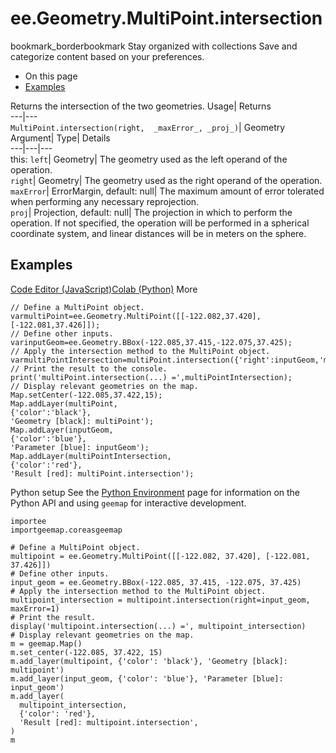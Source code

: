  
#  ee.Geometry.MultiPoint.intersection 
bookmark_borderbookmark Stay organized with collections  Save and categorize content based on your preferences. 
  * On this page
  * [Examples](https://developers.google.com/earth-engine/apidocs/ee-geometry-multipoint-intersection#examples)


Returns the intersection of the two geometries. 
Usage| Returns  
---|---  
`MultiPoint.intersection(right,  _maxError_, _proj_)`| Geometry  
Argument| Type| Details  
---|---|---  
this: `left`| Geometry| The geometry used as the left operand of the operation.  
`right`| Geometry| The geometry used as the right operand of the operation.  
`maxError`| ErrorMargin, default: null| The maximum amount of error tolerated when performing any necessary reprojection.  
`proj`| Projection, default: null| The projection in which to perform the operation. If not specified, the operation will be performed in a spherical coordinate system, and linear distances will be in meters on the sphere.  
## Examples
[Code Editor (JavaScript)](https://developers.google.com/earth-engine/apidocs/ee-geometry-multipoint-intersection#code-editor-javascript-sample)[Colab (Python)](https://developers.google.com/earth-engine/apidocs/ee-geometry-multipoint-intersection#colab-python-sample) More
```
// Define a MultiPoint object.
varmultiPoint=ee.Geometry.MultiPoint([[-122.082,37.420],[-122.081,37.426]]);
// Define other inputs.
varinputGeom=ee.Geometry.BBox(-122.085,37.415,-122.075,37.425);
// Apply the intersection method to the MultiPoint object.
varmultiPointIntersection=multiPoint.intersection({'right':inputGeom,'maxError':1});
// Print the result to the console.
print('multiPoint.intersection(...) =',multiPointIntersection);
// Display relevant geometries on the map.
Map.setCenter(-122.085,37.422,15);
Map.addLayer(multiPoint,
{'color':'black'},
'Geometry [black]: multiPoint');
Map.addLayer(inputGeom,
{'color':'blue'},
'Parameter [blue]: inputGeom');
Map.addLayer(multiPointIntersection,
{'color':'red'},
'Result [red]: multiPoint.intersection');
```
Python setup
See the [ Python Environment](https://developers.google.com/earth-engine/guides/python_install) page for information on the Python API and using `geemap` for interactive development.
```
importee
importgeemap.coreasgeemap
```
```
# Define a MultiPoint object.
multipoint = ee.Geometry.MultiPoint([[-122.082, 37.420], [-122.081, 37.426]])
# Define other inputs.
input_geom = ee.Geometry.BBox(-122.085, 37.415, -122.075, 37.425)
# Apply the intersection method to the MultiPoint object.
multipoint_intersection = multipoint.intersection(right=input_geom, maxError=1)
# Print the result.
display('multipoint.intersection(...) =', multipoint_intersection)
# Display relevant geometries on the map.
m = geemap.Map()
m.set_center(-122.085, 37.422, 15)
m.add_layer(multipoint, {'color': 'black'}, 'Geometry [black]: multipoint')
m.add_layer(input_geom, {'color': 'blue'}, 'Parameter [blue]: input_geom')
m.add_layer(
  multipoint_intersection,
  {'color': 'red'},
  'Result [red]: multipoint.intersection',
)
m
```

